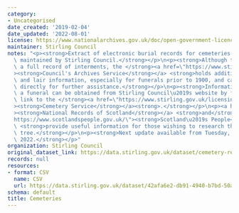 ```yaml
---
category:
- Uncategorised
date_created: '2019-02-04'
date_updated: '2022-08-01'
license: https://www.nationalarchives.gov.uk/doc/open-government-licence/version/3/
maintainer: Stirling Council
notes: "<p><strong>Extract of electronic burial records for cemeteries managed and\
  \ maintained by Stirling Council.</strong></p>\n<p><strong>Although this is not\
  \ a full record of interments, the </strong><a href=\"https://www.stirling.gov.uk/libraries-archives/archives/\"\
  ><strong>Council's Archives Service</strong></a> <strong>holds additional burial\
  \ and lair information, especially for funerals prior to 1900, and can be contacted\
  \ directly for further assistance.</strong></p>\n<p><strong>Information on arranging\
  \ a funeral can be obtained from Stirling Council\u2019s website by following this\
  \ link to the </strong><a href=\"https://www.stirling.gov.uk/licensing-legal/births-marriages-death/cemeteries/\"\
  ><strong>Cemetery Service</strong></a><strong>.</strong></p>\n<p><a href=\"https://www.nrscotland.gov.uk/\"\
  ><strong>National Records of Scotland</strong></a> <strong>and</strong> <a href=\"\
  https://www.scotlandspeople.gov.uk/\"><strong>Scotland\u2019s People</strong></a>\
  \ <strong>provide useful information for those wishing to research their family\
  \ tree.</strong></p>\n<p><strong>Next update available from Tuesday, 6th September,\
  \ 2022.</strong></p>"
organization: Stirling Council
original_dataset_link: https://data.stirling.gov.uk/dataset/cemetery-records
records: null
resources:
- format: CSV
  name: CSV
  url: https://data.stirling.gov.uk/dataset/42afa6e2-db91-4940-b7bd-50ab8b4dd2c1/resource/e2c373ba-86b8-404c-8ff7-4d91cd9acb59/download/20220801-stirling-council-burial-records-as-at-01.08.2022.csv
schema: default
title: Cemeteries
---
```

